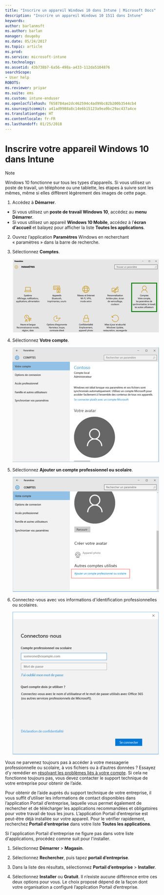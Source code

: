 ```yaml
---
title: "Inscrire un appareil Windows 10 dans Intune | Microsoft Docs"
description: "Inscrire un appareil Windows 10 1511 dans Intune"
keywords: 
author: barlanmsft
ms.author: barlan
manager: dougeby
ms.date: 05/24/2017
ms.topic: article
ms.prod: 
ms.service: microsoft-intune
ms.technology: 
ms.assetid: 43b738b7-6a56-498a-a433-112da5104876
searchScope:
- User help
ROBOTS: 
ms.reviewer: priyar
ms.suite: ems
ms.custom: intune-enduser
ms.openlocfilehash: f658784ae2dc462594c4ad99bc82b200b3544cb4
ms.sourcegitcommit: a41ad9988a8c14e6b15123a9ea9bc29ac437a4ce
ms.translationtype: HT
ms.contentlocale: fr-FR
ms.lasthandoff: 01/25/2018
---
```

# <a name="enroll-your-windows-10-device-in-intune"></a>Inscrire votre appareil Windows 10 dans Intune

  > [!NOTE]
  > Windows 10 fonctionne sur tous les types d’appareils. Si vous utilisez un poste de travail, un téléphone ou une tablette, les étapes à suivre sont les mêmes, même si elles diffèrent légèrement des images de cette page.

1.  Accédez à **Démarrer**.

  - Si vous utilisez un **poste de travail Windows 10**, accédez au **menu Démarrer**.
  - Si vous utilisez un appareil **Windows 10 Mobile**, accédez à l’**écran d’accueil** et balayez pour afficher la liste **Toutes les applications**.

2. Ouvrez l’application **Paramètres** Windows en recherchant « paramètres » dans la barre de recherche.

3. Sélectionnez **Comptes**.

    ![Accéder à Paramètres et Comptes](./media/W10-enroll-1-settings-accounts.png)

4. Sélectionnez **Votre compte**.

    ![Sélectionner Votre compte](./media/W10-enroll-2-accounts-your-account.png)

5. Sélectionnez **Ajouter un compte professionnel ou scolaire**.

    ![Sélectionner Ajouter un compte professionnel ou scolaire](./media/w10-enroll-3-add-work-school-acct.png)

6. Connectez-vous avec vos informations d'identification professionnelles ou scolaires.

    ![Se connecter](./media/W10-enroll-4-sign-in.png)

Vous ne parvenez toujours pas à accéder à votre messagerie professionnelle ou scolaire, à vos fichiers ou à d’autres données ? Essayez d’y remédier en [résolvant les problèmes liés à votre compte](troubleshoot-your-windows-10-device-windows.md#troubleshooting-steps-to-follow-if-you-see-your-account). Si cela ne fonctionne toujours pas, vous devez contacter le support technique de votre entreprise pour obtenir de l’aide.

Pour obtenir de l’aide auprès du support technique de votre entreprise, il vous suffit d’utiliser les informations de contact disponibles dans l’application Portail d’entreprise, laquelle vous permet également de rechercher et de télécharger les applications recommandées et obligatoires pour votre travail de tous les jours. L’application Portail d’entreprise est peut-être déjà installée sur votre appareil. Pour le vérifier rapidement, recherchez __Portail d’entreprise__ dans votre liste __Toutes les applications__.

Si l'application Portail d'entreprise ne figure pas dans votre liste d'applications, procédez comme suit pour l'installer.

1. Sélectionnez **Démarrer** > **Magasin**.

2. Sélectionnez **Rechercher**, puis tapez **portail d’entreprise**.

3. Dans la liste des résultats, sélectionnez **Portail d’entreprise** > **Installer**.

4. Sélectionnez **Installer** ou **Gratuit**. Il n’existe aucune différence entre ces deux options pour vous. Le choix proposé dépend de la façon dont votre organisation a configuré l’application Portail d’entreprise.
